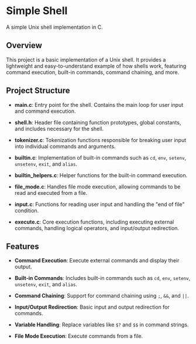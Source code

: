 # Simple Shell

A simple Unix shell implementation in C.

## Overview

This project is a basic implementation of a Unix shell. It provides a lightweight and easy-to-understand example of how shells work, featuring command execution, built-in commands, command chaining, and more.

## Project Structure

- **main.c**: Entry point for the shell. Contains the main loop for user input and command execution.

- **shell.h**: Header file containing function prototypes, global constants, and includes necessary for the shell.

- **tokenizer.c**: Tokenization functions responsible for breaking user input into individual commands and arguments.

- **builtin.c**: Implementation of built-in commands such as `cd`, `env`, `setenv`, `unsetenv`, `exit`, and `alias`.

- **builtin_helpers.c**: Helper functions for the built-in command execution.

- **file_mode.c**: Handles file mode execution, allowing commands to be read and executed from a file.

- **input.c**: Functions for reading user input and handling the "end of file" condition.

- **execute.c**: Core execution functions, including executing external commands, handling logical operators, and input/output redirection.

## Features

- **Command Execution**: Execute external commands and display their output.
  
- **Built-in Commands**: Includes built-in commands such as `cd`, `env`, `setenv`, `unsetenv`, `exit`, and `alias`.

- **Command Chaining**: Support for command chaining using `;`, `&&`, and `||`.

- **Input/Output Redirection**: Basic input and output redirection for commands.

- **Variable Handling**: Replace variables like `$?` and `$$` in command strings.

- **File Mode Execution**: Execute commands from a file.
